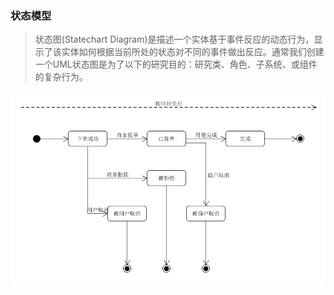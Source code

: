 ### 状态模型
> 状态图(Statechart Diagram)是描述一个实体基于事件反应的动态行为，显示了该实体如何根据当前所处的状态对不同的事件做出反应。通常我们创建一个UML状态图是为了以下的研究目的：研究类、角色、子系统、或组件的复杂行为。

![](订单状态图.png)
